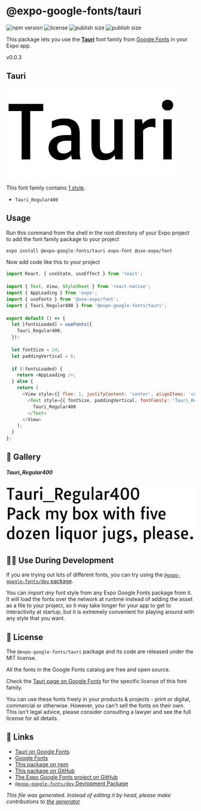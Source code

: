 # @expo-google-fonts/tauri

![npm version](https://flat.badgen.net/npm/v/@expo-google-fonts/tauri)
![license](https://flat.badgen.net/github/license/expo/google-fonts)
![publish size](https://flat.badgen.net/packagephobia/install/@expo-google-fonts/tauri)
![publish size](https://flat.badgen.net/packagephobia/publish/@expo-google-fonts/tauri)

This package lets you use the [**Tauri**](https://fonts.google.com/specimen/Tauri) font family from [Google Fonts](https://fonts.google.com/) in your Expo app.

v0.0.3

## Tauri

![Tauri](./font-family.png)

This font family contains [1 style](#gallery).

- `Tauri_Regular400`

## Usage

Run this command from the shell in the root directory of your Expo project to add the font family package to your project
```sh
expo install @expo-google-fonts/tauri expo-font @use-expo/font
```

Now add code like this to your project
```js
import React, { useState, useEffect } from 'react';

import { Text, View, StyleSheet } from 'react-native';
import { AppLoading } from 'expo';
import { useFonts } from '@use-expo/font';
import { Tauri_Regular400 } from '@expo-google-fonts/tauri';

export default () => {
  let [fontsLoaded] = useFonts({
    Tauri_Regular400,
  });

  let fontSize = 24;
  let paddingVertical = 6;

  if (!fontsLoaded) {
    return <AppLoading />;
  } else {
    return (
      <View style={{ flex: 1, justifyContent: 'center', alignItems: 'center' }}>
        <Text style={{ fontSize, paddingVertical, fontFamily: 'Tauri_Regular400' }}>
          Tauri_Regular400
        </Text>
      </View>
    );
  }
};

```

## 🔡 Gallery

##### Tauri_Regular400
![Tauri_Regular400](./364639e2343951f5f67f35cd32dddd5050f5a7d4b5170fd1f4b9bcdcfd3b70a5.ttf.png)


## 👩‍💻 Use During Development

If you are trying out lots of different fonts, you can try using the [`@expo-google-fonts/dev` package](https://github.com/expo/google-fonts/tree/master/font-packages/dev#readme).

You can import *any* font style from any Expo Google Fonts package from it. It will load the fonts
over the network at runtime instead of adding the asset as a file to your project, so it may take longer
for your app to get to interactivity at startup, but it is extremely convenient
for playing around with any style that you want.

## 📖 License

The `@expo-google-fonts/tauri` package and its code are released under the MIT license.

All the fonts in the Google Fonts catalog are free and open source.

Check the [Tauri page on Google Fonts](https://fonts.google.com/specimen/Tauri) for the specific license of this font family.

You can use these fonts freely in your products & projects - print or digital, commercial or otherwise. However, you can't sell the fonts on their own. This isn't legal advice, please consider consulting a lawyer and see the full license for all details.

## 🔗 Links

- [Tauri on Google Fonts](https://fonts.google.com/specimen/Tauri)
- [Google Fonts](https://fonts.google.com/)
- [This package on npm](https://www.npmjs.com/package/@expo-google-fonts/tauri)
- [This package on GitHub](https://github.com/expo/google-fonts/tree/master/font-packages/tauri)
- [The Expo Google Fonts project on GitHub](https://github.com/expo/google-fonts)
- [`@expo-google-fonts/dev` Devlopment Package](https://github.com/expo/google-fonts/tree/master/font-packages/dev)


*This file was generated. Instead of editing it by head, please make contributions to [the generator](https://github.com/expo/google-fonts/tree/master/packages/generator)*
